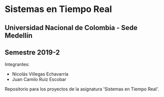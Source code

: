 # Sistemas en Tiempo Real
## Universidad Nacional de Colombia - Sede Medellín
## Semestre 2019-2

Integrantes:
- Nicolás Villegas Echavarría
- Juan Camilo Ruiz Escobar


Repositorio para los proyectos de la asignatura 'Sistemas en Tiempo Real'.